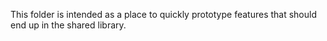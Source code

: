 This folder is intended as a place to quickly prototype features that should end up in the shared library.